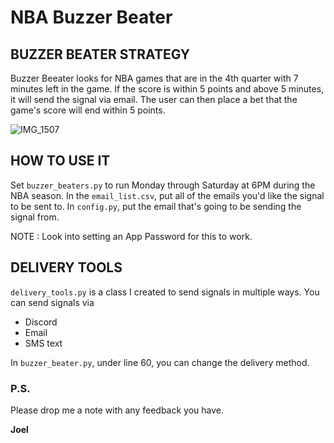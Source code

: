 # NBA Buzzer Beater

## BUZZER BEATER STRATEGY
Buzzer Beeater looks for NBA games that are in the 4th quarter with 7 minutes left in the game.
If the score is within 5 points and above 5 minutes, it will send the signal via email.
The user can then place a bet that the game's score will end within 5 points.

![IMG_1507](https://github.com/joel-1080p/buzzer_beaters/assets/156847809/f521497b-36a8-41be-b8d4-4989a598c710)

## HOW TO USE IT
Set `buzzer_beaters.py` to run Monday through Saturday at 6PM during the NBA season.
In the `email_list.csv`, put all of the emails you'd like the signal to be sent to.
In `config.py`, put the email that's going to be sending the signal from.

NOTE : Look into setting an App Password for this to work.

## DELIVERY TOOLS
`delivery_tools.py` is a class I created to send signals in multiple ways.
You can send signals via 
- Discord
- Email
- SMS text

In `buzzer_beater.py`, under line 60, you can change the delivery method.

### P.S.

Please drop me a note with any feedback you have.

**Joel**
